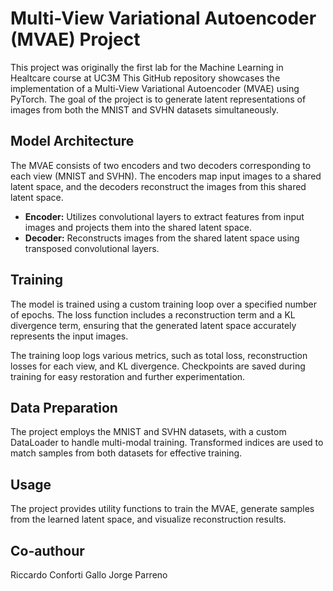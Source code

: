 # Multi-View Variational Autoencoder (MVAE) Project

This project was originally the first lab for the Machine Learning in Healtcare course at UC3M 
This GitHub repository showcases the implementation of a Multi-View Variational Autoencoder (MVAE) using PyTorch. The goal of the project is to generate latent representations of images from both the MNIST and SVHN datasets simultaneously.

## Model Architecture

The MVAE consists of two encoders and two decoders corresponding to each view (MNIST and SVHN). The encoders map input images to a shared latent space, and the decoders reconstruct the images from this shared latent space.

- **Encoder:** Utilizes convolutional layers to extract features from input images and projects them into the shared latent space.
- **Decoder:** Reconstructs images from the shared latent space using transposed convolutional layers.

## Training

The model is trained using a custom training loop over a specified number of epochs. The loss function includes a reconstruction term and a KL divergence term, ensuring that the generated latent space accurately represents the input images.

The training loop logs various metrics, such as total loss, reconstruction losses for each view, and KL divergence. Checkpoints are saved during training for easy restoration and further experimentation.

## Data Preparation

The project employs the MNIST and SVHN datasets, with a custom DataLoader to handle multi-modal training. Transformed indices are used to match samples from both datasets for effective training.

## Usage

The project provides utility functions to train the MVAE, generate samples from the learned latent space, and visualize reconstruction results. 

## Co-authour 
Riccardo Conforti Gallo
Jorge Parreno
